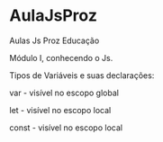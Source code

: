 # AulaJsProz

Aulas Js Proz Educação

Módulo I, conhecendo o Js.

Tipos de Variáveis e suas declarações: 

var - visível no escopo global

let - visível no escopo local

const - visível no escopo local
